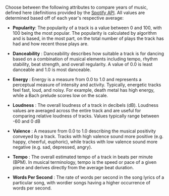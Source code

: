 Choose between the following attributes to compare years of music, defined here (definitions provided by the [Spotify API](https://developer.spotify.com/documentation/web-api/reference/tracks/get-several-audio-features/). All values are determined based off of each year's respective average:

- **Popularity**: The popularity of a track is a value between 0 and 100, with 100 being the most popular. The popularity is calculated by algorithm and is based, in the most part, on the total number of plays the track has had and how recent those plays are.

- **Danceability** : Danceability describes how suitable a track is for dancing based on a combination of musical elements including tempo, rhythm stability, beat strength, and overall regularity. A value of 0.0 is least danceable and 1.0 is most danceable.

- **Energy** : 	Energy is a measure from 0.0 to 1.0 and represents a perceptual measure of intensity and activity. Typically, energetic tracks feel fast, loud, and noisy. For example, death metal has high energy, while a Bach prelude scores low on the scale.

- **Loudness** : The overall loudness of a track in decibels (dB). Loudness values are averaged across the entire track and are useful for comparing relative loudness of tracks. Values typically range between -60 and 0 dB

- **Valence** : A measure from 0.0 to 1.0 describing the musical positivity conveyed by a track. Tracks with high valence sound more positive (e.g. happy, cheerful, euphoric), while tracks with low valence sound more negative (e.g. sad, depressed, angry).

- **Tempo** : The overall estimated tempo of a track in beats per minute (BPM). In musical terminology, tempo is the speed or pace of a given piece and derives directly from the average beat duration.

- **Words Per Second** : The rate of words per second in the song lyrics of a particular song, with wordier songs having a higher occurrence of words per second.
